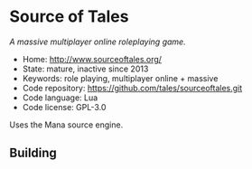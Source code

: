 # Source of Tales

_A massive multiplayer online roleplaying game._

- Home: http://www.sourceoftales.org/
- State: mature, inactive since 2013
- Keywords: role playing, multiplayer online + massive
- Code repository: https://github.com/tales/sourceoftales.git
- Code language: Lua
- Code license: GPL-3.0

Uses the Mana source engine.

## Building

